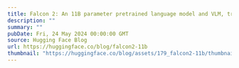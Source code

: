 ```yaml
---
title: Falcon 2: An 11B parameter pretrained language model and VLM, trained on over 5000B tokens tokens and 11 languages
description: ""
summary: ""
pubDate: Fri, 24 May 2024 00:00:00 GMT
source: Hugging Face Blog
url: https://huggingface.co/blog/falcon2-11b
thumbnail: "https://huggingface.co/blog/assets/179_falcon2-11b/thumbnail.jpg"
---
```


